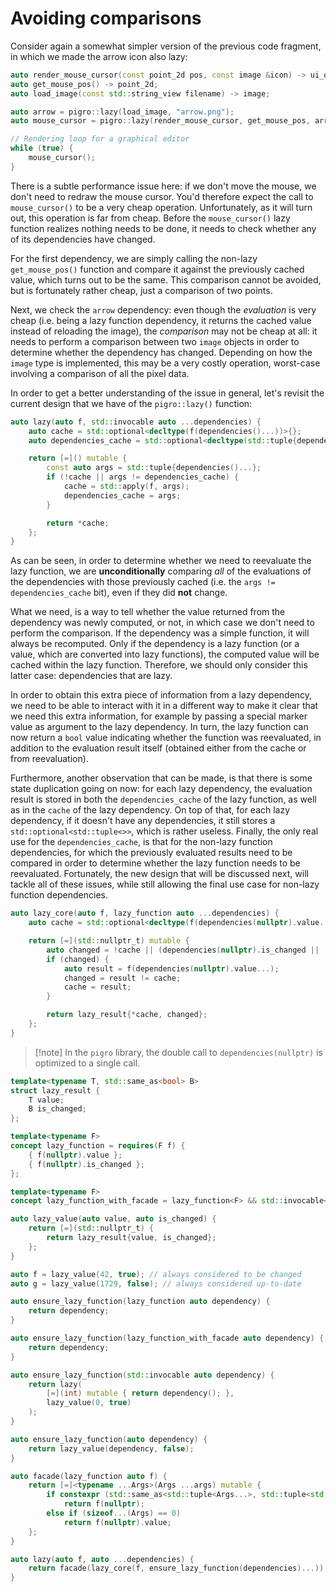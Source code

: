 # Avoiding comparisons
Consider again a somewhat simpler version of the previous code fragment, in which we made the arrow icon also lazy:
```cpp
auto render_mouse_cursor(const point_2d pos, const image &icon) -> ui_object;
auto get_mouse_pos() -> point_2d;
auto load_image(const std::string_view filename) -> image;

auto arrow = pigro::lazy(load_image, "arrow.png");
auto mouse_cursor = pigro::lazy(render_mouse_cursor, get_mouse_pos, arrow);

// Rendering loop for a graphical editor
while (true) {
    mouse_cursor();
}
```

There is a subtle performance issue here: if we don't move the mouse, we don't need to redraw the mouse cursor. You'd therefore expect the call to `mouse_cursor()` to be a very cheap operation. Unfortunately, as it will turn out, this operation is far from cheap. Before the `mouse_cursor()` lazy function realizes nothing needs to be done, it needs to check whether any of its dependencies have changed.

For the first dependency, we are simply calling the non-lazy `get_mouse_pos()` function and compare it against the previously cached value, which turns out to be the same. This comparison cannot be avoided, but is fortunately rather cheap, just a comparison of two points.

Next, we check the `arrow` dependency: even though the *evaluation* is very cheap (i.e. being a lazy function dependency, it returns the cached value instead of reloading the image), the *comparison* may not be cheap at all: it needs to perform a comparison between two `image` objects in order to determine whether the dependency has changed. Depending on how the `image` type is implemented, this may be a very costly operation, worst-case involving a comparison of all the pixel data.

In order to get a better understanding of the issue in general, let's revisit the current design that we have of the `pigro::lazy()` function:
```cpp
auto lazy(auto f, std::invocable auto ...dependencies) {
    auto cache = std::optional<decltype(f(dependencies()...))>{};
    auto dependencies_cache = std::optional<decltype(std::tuple{dependencies()...})>{};

    return [=]() mutable {
        const auto args = std::tuple{dependencies()...};
        if (!cache || args != dependencies_cache) {
            cache = std::apply(f, args);
            dependencies_cache = args;
        }

        return *cache;
    };
}
```

As can be seen, in order to determine whether we need to reevaluate the lazy function, we are **unconditionally** comparing *all* of the evaluations of the dependencies with those previously cached (i.e. the `args != dependencies_cache` bit), even if they did **not** change.

What we need, is a way to tell whether the value returned from the dependency was newly computed, or not, in which case we don't need to perform the comparison. If the dependency was a simple function, it will always be recomputed. Only if the dependency is a lazy function (or a value, which are converted into lazy functions), the computed value will be cached within the lazy function. Therefore, we should only consider this latter case: dependencies that are lazy.

In order to obtain this extra piece of information from a lazy dependency, we need to be able to interact with it in a different way to make it clear that we need this extra information, for example by passing a special marker value as argument to the lazy dependency. In turn, the lazy function can now return a `bool` value indicating whether the function was reevaluated, in addition to the evaluation result itself (obtained either from the cache or from reevaluation).

Furthermore, another observation that can be made, is that there is some state duplication going on now: for each lazy dependency, the evaluation result is stored in both the `dependencies_cache` of the lazy function, as well as in the `cache` of the lazy dependency. On top of that, for each lazy dependency, if it doesn't have any dependencies, it still stores a `std::optional<std::tuple<>>`, which is rather useless. Finally, the only real use for the `dependencies_cache`, is that for the non-lazy function dependencies, for which the previously evaluated results need to be compared in order to determine whether the lazy function needs to be reevaluated. Fortunately, the new design that will be discussed next, will tackle all of these issues, while still allowing the final use case for non-lazy function dependencies.

```cpp
auto lazy_core(auto f, lazy_function auto ...dependencies) {
    auto cache = std::optional<decltype(f(dependencies(nullptr).value...))>{};

    return [=](std::nullptr_t) mutable {
        auto changed = !cache || (dependencies(nullptr).is_changed || ...);
        if (changed) {
            auto result = f(dependencies(nullptr).value...);
            changed = result != cache;
            cache = result;
        }

        return lazy_result{*cache, changed};
    };
}
```

>[!note] In the `pigro` library, the double call to `dependencies(nullptr)` is optimized to a single call.

```cpp
template<typename T, std::same_as<bool> B>
struct lazy_result {
    T value;
    B is_changed;
};

template<typename F>
concept lazy_function = requires(F f) {
    { f(nullptr).value };
    { f(nullptr).is_changed };
};

template<typename F>
concept lazy_function_with_facade = lazy_function<F> && std::invocable<F>;

auto lazy_value(auto value, auto is_changed) {
    return [=](std::nullptr_t) {
        return lazy_result{value, is_changed};
    };
}
```

```cpp
auto f = lazy_value(42, true); // always considered to be changed
auto g = lazy_value(1729, false); // always considered up-to-date
```

```cpp
auto ensure_lazy_function(lazy_function auto dependency) {
    return dependency;
}

auto ensure_lazy_function(lazy_function_with_facade auto dependency) {
    return dependency;
}

auto ensure_lazy_function(std::invocable auto dependency) {
    return lazy(
        [=](int) mutable { return dependency(); },
        lazy_value(0, true)
    );
}

auto ensure_lazy_function(auto dependency) {
    return lazy_value(dependency, false);
}
```

```cpp
auto facade(lazy_function auto f) {
    return [=]<typename ...Args>(Args ...args) mutable {
        if constexpr (std::same_as<std::tuple<Args...>, std::tuple<std::nullptr_t>>)
            return f(nullptr);
        else if (sizeof...(Args) == 0)
            return f(nullptr).value;
    };
}

auto lazy(auto f, auto ...dependencies) {
    return facade(lazy_core(f, ensure_lazy_function(dependencies)...));
}
```
